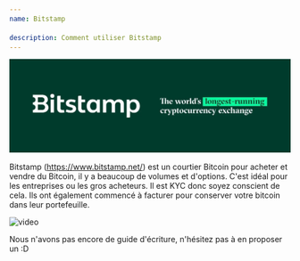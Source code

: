 ```yaml
---
name: Bitstamp

description: Comment utiliser Bitstamp
---
```


![cover](assets/cover.webp)

Bitstamp (https://www.bitstamp.net/) est un courtier Bitcoin pour acheter et vendre du Bitcoin, il y a beaucoup de volumes et d'options. C'est idéal pour les entreprises ou les gros acheteurs. Il est KYC donc soyez conscient de cela. Ils ont également commencé à facturer pour conserver votre bitcoin dans leur portefeuille.

![video](https://youtu.be/enL6T9J-LnQ)

Nous n'avons pas encore de guide d'écriture, n'hésitez pas à en proposer un :D
